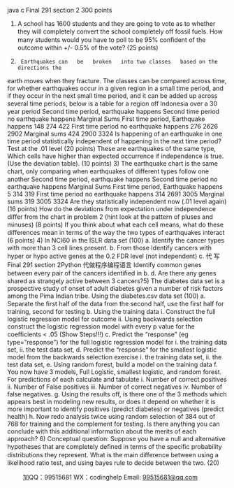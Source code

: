 java c
Final   291    section   2   300   points 
1)    A school   has   1600 students and they   are   going   to   vote   as   to   whether   they
will completely convert the school completely   oﬀ fossil fuels.   How   many
students would you   have to   poll to   be 95% conﬁdent of   the   outcome   within   +/- 0.5% of the   vote?   (25   points)
2)      Earthquakes can   be   broken   into two classes   based on the   directions the
earth   moves when they fracture. The classes can   be compared   across   time,   for whether earthquakes occur   in a given   region   in   a   small   time   period,   and   if they occur   in the   next small time   period, and   it   can   be   added   up   across
several time   periods,   below   is a table for a   region oﬀ   Indonesia   over   a   30   year   period
Second time period, earthquake happens Second time period no earthquake happens Marginal Sums First time period, Earthquake happens 148 274 422 First time period no earthquake happens 276 2626 2902 Marginal sums 424 2900 3324 
Is   happening of an earthquake   in one time   period   statistically   independent   of   happening   in the   next time   period? Test at the   .01   level   (20   points)
These are earthquakes of the same type, Which cells have higher than expected occurrence if independence is true. (Use the deviation table). (10 points) 
3)    The earthquake chart   is the same   chart,   only   comparing when   earthquakes   of diﬀerent types follow   one   another
Second time period, earthquake happens Second time period no earthquake happens Marginal Sums First time period, Earthquake happens 5 314 319 First time period no earthquake happens 314 2691 3005 Marginal sums 319 3005 3324 
Are they statistically   independent   now   (.01   level again)   (16   points)
How do the deviations from expectation   under   independence   diﬀer from the   chart   in   problem   2   (hint   look at the   pattern of   pluses and   minuses)   (8   points)
If you think about what each cell   means, what   do   these   diﬀerences   mean   in   terms   of the way the two types of earthquakes   interact   (6   points)
4) In   NCI60   in the   ISLR   data set (100) 
a.      Identify the cancer types with   more than   3 cell   lines   present.
b.      From those   Identify cancers with   hyper or   hypo active   genes   at   the   0.2   FDR   level   (not   independent)
c.      代 写Final 291 section 2Python
代做程序编程语言 Identify common genes   between every   pair of the   cancers   identiﬁed   in   b.
d.    Are there any genes shared   as   strangely   active   between   3   cancers?5)    The diabetes data set   is   a   prospective   study   of   onset   of   adult   diabetes given
a   number of   risk factors among the   Pima   Indian tribe.   Using the   diabetes.csv data set (100) 
a.      Separate the ﬁrst   half of the data from the second   half,   use   the   ﬁrst   half for training, second for testing
b.      Using the training   data
i.       Construct the full   logistic   regression   model for outcome
ii.       Using   backwards selection construct the   logistic   regression   model with every   p value for the coeﬃcients   < .05 (Show Steps!!!)
c.       Predict the “response”   (eg type=”response”) for the full   logistic   regression   model for
i.      the training data   set,
ii.          the test   data set,
d.      Predict the “response” for the smallest   logistic   model from the   backwards selection exercise
i.      the training   data set,
ii.          the test   data set,
e.      Using   random forest,   build a   model on the training   data
f.       You   now   have 3   models,   Full   Logistic, smallest   logistic,   and   random   forest.   For   predictions of each calculate and   tabulate
i.       Number   of correct   positives
ii.       Number   of   False   positives
iii.       Number of   correct   negatives
iv.       Number   of false   negatives.
g.      Using the   results off,   is there one of the   3   methods which   appears
best   in   modeling   new   results, or does   it depend on   whether   it   is   more   important to   identify   positives   (predict   diabetes) or   negatives   (predict   health)
h.      Now   redo analysis twice   using   random selection of 384   out   of   768 for   training and the complement for testing.   Is there anything   you   can conclude with this additional   information about the   merits of   each   approach?
6)    Conceptual question: Suppose you   have   a   null   and   alternative   hypotheses
that are completely deﬁned   in terms of the   speciﬁc   probability   distributions      they   represent. What   is the   main diﬀerence   between   using a   likelihood   ratio   test, and   using   bayes   rule to decide   between the two. (20) 

         
加QQ：99515681  WX：codinghelp  Email: 99515681@qq.com
